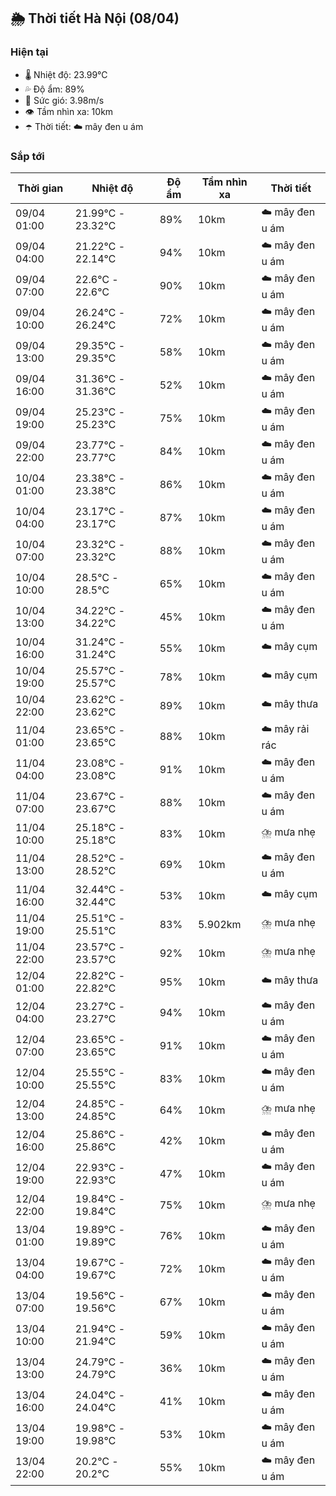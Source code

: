 ## 🌦️ Thời tiết Hà Nội (08/04)

### Hiện tại

- 🌡️ Nhiệt độ: 23.99℃
- 💦 Độ ẩm: 89%
- 💨 Sức gió: 3.98m/s
- 👁️ Tầm nhìn xa: 10km
- ☂️ Thời tiết: ☁️ mây đen u ám

### Sắp tới

| Thời gian | Nhiệt độ | Độ ẩm | Tầm nhìn xa | Thời tiết |
| --- | --- | --- | --- | --- |
| 09/04 01:00 | 21.99℃ - 23.32℃ | 89% | 10km | ☁️ mây đen u ám |
| 09/04 04:00 | 21.22℃ - 22.14℃ | 94% | 10km | ☁️ mây đen u ám |
| 09/04 07:00 | 22.6℃ - 22.6℃ | 90% | 10km | ☁️ mây đen u ám |
| 09/04 10:00 | 26.24℃ - 26.24℃ | 72% | 10km | ☁️ mây đen u ám |
| 09/04 13:00 | 29.35℃ - 29.35℃ | 58% | 10km | ☁️ mây đen u ám |
| 09/04 16:00 | 31.36℃ - 31.36℃ | 52% | 10km | ☁️ mây đen u ám |
| 09/04 19:00 | 25.23℃ - 25.23℃ | 75% | 10km | ☁️ mây đen u ám |
| 09/04 22:00 | 23.77℃ - 23.77℃ | 84% | 10km | ☁️ mây đen u ám |
| 10/04 01:00 | 23.38℃ - 23.38℃ | 86% | 10km | ☁️ mây đen u ám |
| 10/04 04:00 | 23.17℃ - 23.17℃ | 87% | 10km | ☁️ mây đen u ám |
| 10/04 07:00 | 23.32℃ - 23.32℃ | 88% | 10km | ☁️ mây đen u ám |
| 10/04 10:00 | 28.5℃ - 28.5℃ | 65% | 10km | ☁️ mây đen u ám |
| 10/04 13:00 | 34.22℃ - 34.22℃ | 45% | 10km | ☁️ mây đen u ám |
| 10/04 16:00 | 31.24℃ - 31.24℃ | 55% | 10km | ☁️ mây cụm |
| 10/04 19:00 | 25.57℃ - 25.57℃ | 78% | 10km | ☁️ mây cụm |
| 10/04 22:00 | 23.62℃ - 23.62℃ | 89% | 10km | ☁️ mây thưa |
| 11/04 01:00 | 23.65℃ - 23.65℃ | 88% | 10km | ☁️ mây rải rác |
| 11/04 04:00 | 23.08℃ - 23.08℃ | 91% | 10km | ☁️ mây đen u ám |
| 11/04 07:00 | 23.67℃ - 23.67℃ | 88% | 10km | ☁️ mây đen u ám |
| 11/04 10:00 | 25.18℃ - 25.18℃ | 83% | 10km | ⛈️ mưa nhẹ |
| 11/04 13:00 | 28.52℃ - 28.52℃ | 69% | 10km | ☁️ mây đen u ám |
| 11/04 16:00 | 32.44℃ - 32.44℃ | 53% | 10km | ☁️ mây cụm |
| 11/04 19:00 | 25.51℃ - 25.51℃ | 83% | 5.902km | ⛈️ mưa nhẹ |
| 11/04 22:00 | 23.57℃ - 23.57℃ | 92% | 10km | ⛈️ mưa nhẹ |
| 12/04 01:00 | 22.82℃ - 22.82℃ | 95% | 10km | ☁️ mây thưa |
| 12/04 04:00 | 23.27℃ - 23.27℃ | 94% | 10km | ☁️ mây đen u ám |
| 12/04 07:00 | 23.65℃ - 23.65℃ | 91% | 10km | ☁️ mây đen u ám |
| 12/04 10:00 | 25.55℃ - 25.55℃ | 83% | 10km | ☁️ mây đen u ám |
| 12/04 13:00 | 24.85℃ - 24.85℃ | 64% | 10km | ⛈️ mưa nhẹ |
| 12/04 16:00 | 25.86℃ - 25.86℃ | 42% | 10km | ☁️ mây đen u ám |
| 12/04 19:00 | 22.93℃ - 22.93℃ | 47% | 10km | ☁️ mây đen u ám |
| 12/04 22:00 | 19.84℃ - 19.84℃ | 75% | 10km | ⛈️ mưa nhẹ |
| 13/04 01:00 | 19.89℃ - 19.89℃ | 76% | 10km | ☁️ mây đen u ám |
| 13/04 04:00 | 19.67℃ - 19.67℃ | 72% | 10km | ☁️ mây đen u ám |
| 13/04 07:00 | 19.56℃ - 19.56℃ | 67% | 10km | ☁️ mây đen u ám |
| 13/04 10:00 | 21.94℃ - 21.94℃ | 59% | 10km | ☁️ mây đen u ám |
| 13/04 13:00 | 24.79℃ - 24.79℃ | 36% | 10km | ☁️ mây đen u ám |
| 13/04 16:00 | 24.04℃ - 24.04℃ | 41% | 10km | ☁️ mây đen u ám |
| 13/04 19:00 | 19.98℃ - 19.98℃ | 53% | 10km | ☁️ mây đen u ám |
| 13/04 22:00 | 20.2℃ - 20.2℃ | 55% | 10km | ☁️ mây đen u ám |
